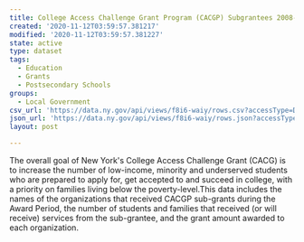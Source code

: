 ```yaml
---
title: College Access Challenge Grant Program (CACGP) Subgrantees 2008-2016
created: '2020-11-12T03:59:57.381217'
modified: '2020-11-12T03:59:57.381227'
state: active
type: dataset
tags:
  - Education
  - Grants
  - Postsecondary Schools
groups:
  - Local Government
csv_url: 'https://data.ny.gov/api/views/f8i6-waiy/rows.csv?accessType=DOWNLOAD'
json_url: 'https://data.ny.gov/api/views/f8i6-waiy/rows.json?accessType=DOWNLOAD'
layout: post

---
```

The overall goal of New York's College Access Challenge Grant (CACG) is to increase the number of low-income, minority and underserved students who are prepared to apply for, get accepted to and succeed in college, with a priority on families living below the poverty-level.This data includes the names of the organizations that received CACGP sub-grants during the Award Period, the number of students and families that received (or will receive) services from the sub-grantee, and the grant amount awarded to each organization.
